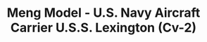 ---
layout: product
title: "Meng Model - U.S. Navy Aircraft Carrier U.S.S. Lexington (Cv-2)"
price: "4900" 
desc: "N/A"
img_path: "/assets/img/MM-PS-002.jpg"
brand: "N/A"
available: false
special_offer: false
new: false
soon: false
cat: "010000"
subcat: "011000"
subsubcat: "0N/A"
sifra: "MM-PS-002"
popular: true
---
